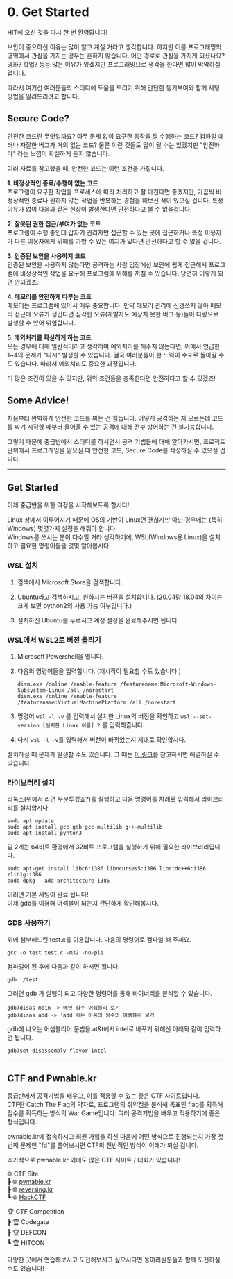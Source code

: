 # 0.  Get Started
HIT에 오신 것을 다시 한 번 환영합니다!

보안이 중요하신 이유는 많이 알고 계실 거라고 생각합니다. 하지만 이를 프로그래밍의 영역에서 관심을 가지는 경우는 흔하지 않습니다. 어떤 경로로 관심을 가지게 되셨나요? 영화? 학업? 등등 많은 이유가 있겠지만 프로그래밍으로 생각을 한다면 많이 막막하실 겁니다.

따라서 여기선 여러분들의 스터디에 도움을 드리기 위해 간단한 동기부여와 함께 세팅 방법을 알려드리려고 합니다.

## Secure Code?
안전한 코드란 무엇일까요? 아무 문제 없이 요구한 동작을 잘 수행하는 코드? 컴파일 에러나 자잘한 버그가 거의 없는 코드? 물론 이런 것들도 답이 될 수는 있겠지만 "안전하다" 라는 느낌이 확실하게 들지 않습니다.

여러 자료를 참고했을 때, 안전한 코드는 이런 조건을 가집니다.

__1. 비정상적인 종료/수행이 없는 코드__  
프로그램이 요구한 작업을 프로세스에 따라 처리하고 잘 마친다면 좋겠지만, 가끔씩 비정상적인 종료나 원하지 않는 작업을 반복하는 경험을 해보신 적이 있으실 겁니다. 특정 이유가 없이 다음과 같은 현상이 발생한다면 안전하다고 볼 수 없을겁니다.

__2. 잘못된 권한 접근/부여가 없는 코드__  
프로그램이 수행 중인데 갑자기 관리자만 접근할 수 있는 곳에 접근하거나 특정 이용자가 다른 이용자에게 위해를 가할 수 있는 여지가 있다면 안전하다고 할 수 없을 겁니다.

__3. 인증된 보안을 사용하지 코드__  
인증된 보안을 사용하지 않는다면 공격하는 사람 입장에선 보안에 쉽게 접근해서 프로그램에 비정상적인 작업을 요구해 프로그램에 위해를 끼칠 수 있습니다. 당연히 이렇게 되면 안되겠죠.

__4. 메모리를 안전하게 다루는 코드__  
메모리는 프로그램에 있어서 매우 중요합니다. 만약 메모리 관리에 신경쓰지 않아 메모리 접근에 오류가 생긴다면 심각한 오류(개발자도 예상치 못한 버그 등)들이 다량으로 발생할 수 있어 위험합니다.

__5. 예외처리를 확실하게 하는 코드__  
모든 경우에 대해 일반적이라고 생각하여 예외처리를 해주지 않는다면, 위에서 언급한 1~4의 문제가 "다시" 발생할 수 있습니다. 결국 여러분들이 한 노력이 수포로 돌아갈 수도 있습니다. 따라서 예외처리도 중요한 과정입니다.

더 많은 조건이 있을 수 있지만, 위의 조건들을 충족한다면 안전하다고 할 수 있겠죠!

## Some Advice!  
처음부터 완벽하게 안전한 코드를 짜는 건 힘듭니다. 어떻게 공격하는 지 모르는데 코드를 짜기 시작할 때부터 들어올 수 있는 공격에 대해 전부 방어하는 건 불가능합니다. 

그렇기 때문에 중급반에서 스터디를 하시면서 공격 기법들에 대해 알아가시면, 프로젝트 단위에서 프로그래밍을 맡으실 때 안전한 코드, Secure Code를 작성하실 수 있으실 겁니다.

----

## Get Started  
이제 중급반을 위한 여정을 시작해보도록 합시다!  

Linux 상에서 이루어지기 때문에 OS의 기반이 Linux면 괜찮지만 아닌 경우에는 (특히 Windows) 몇몇가지 설정을 해줘야 합니다.  
Windows를 쓰시는 분이 다수일 거라 생각하기에, WSL(Windows용 Linux)을 설치하고 필요한 명령어들을 몇몇 알아봅시다.

### WSL 설치
1. 검색에서 Microsoft Store을 검색합니다.

2. Ubuntu라고 검색하시고, 원하시는 버전을 설치합니다. (20.04랑 18.04의 차이는 크게 보면 python2의 사용 가능 여부입니다.)

3. 설치하신 Ubuntu를 누르시고 계정 설정을 완료해주시면 됩니다.

### WSL에서 WSL2로 버전 올리기
1. Microsoft Powershell을 엽니다.

2. 다음의 명령어들을 입력합니다. (재시작이 필요할 수도 있습니다.)
    ```
    dism.exe /online /enable-feature /featurename:Microsoft-Windows-Subsystem-Linux /all /norestart
    dism.exe /online /enable-feature /featurename:VirtualMachinePlatform /all /norestart
    ```
3. 명령어 ```wsl -l -v``` 를 입력해서 설치한 Linux의 버전을 확인하고 ```wsl --set-version [설치한 Linux 이름] 2``` 를 입력해줍니다.

4. 다시 ```wsl -l -v```를 입력해서 버전이 바뀌었는지 제대로 확인합시다.

설치하실 때 문제가 발생할 수도 있습니다. 그 때는 [이 링크](https://engpro.tistory.com/9)를 참고하시면 해결하실 수 있습니다.

### 라이브러리 설치
리눅스(위에서 라면 우분투겠죠?)를 실행하고 다음 명령어를 차례로 입력해서 라이브러리를 설치합시다.
```
sudo apt update
sudo apt install gcc gdb gcc-multilib g++-multilib
sudo apt install pyhton3
```
밑 2개는 64비트 환경에서 32비트 프로그램을 실행하기 위해 필요한 라이브러리입니다.
```
sudo apt-get install libc6:i386 libncurses5:i386 libstdc++6:i386 zlib1g:i386
sudo dpkg --add-architecture i386
```
이러면 기본 세팅이 완료 됩니다!  
이제 gdb를 이용해 어셈블이 되는지 간단하게 확인해봅시다.

### GDB 사용하기
위에 첨부해드린 test.c를 이용합니다. 다음의 명령어로 컴파일 해 주세요.
```
gcc -o test test.c -m32 -no-pie
```
컴파일이 된 후에 다음과 같이 하시면 됩니다.
```
gdb ./test
```
그러면 gdb 가 실행이 되고 다양한 명령어를 통해 바이너리를 분석할 수 있습니다.
```
gdb)disas main -> 메인 함수 어셈블리 보기
gdb)disas add -> 'add'라는 이름의 함수의 어셈블리 보기
```
gdb에 나오는 어셈블리어 문법을 at&t에서 intel로 바꾸기 위해선 아래와 같이 입력하면 됩니다.
```
gdb)set disassembly-flavor intel
```
----
## CTF and Pwnable.kr
중급반에서 공격기법을 배우고, 이를 적용할 수 있는 좋은 CTF 사이트입니다.  
CTF란 Catch The Flag의 약자로, 프로그램의 취약점을 분석해 목표인 flag를 획득해 점수를 획득하는 방식의 War Game입니다. 여러 공격기법을 배우고 적용하기에 좋은 형식입니다.

pwnable.kr에 접속하시고 회원 가입을 하신 다음에 어떤 방식으로 진행되는지 가장 첫번째 문제인 "fd"를 풀어보시면 CTF의 전반적인 방식이 이해가 되실 겁니다.

추가적으로 pwnable.kr 외에도 많은 CTF 사이트 / 대회가 있습니다!  

🌐 CTF Site  
┣ 🌐  [pwnable.kr](https://pwnable.kr)  
┣ 🌐  [reversing.kr](http://reversing.kr)  
┗ 🌐  [HackCTF](https://ctf.j0n9hyun.xyz/)  

🏆 CTF Competition  
┣ 🏆  Codegate  
┣ 🏆  DEFCON  
┗ 🏆  HITCON  

다양한 곳에서 연습해보시고 도전해보시고 싶으시다면 동아리원분들과 함께 도전하실 수도 있습니다!
